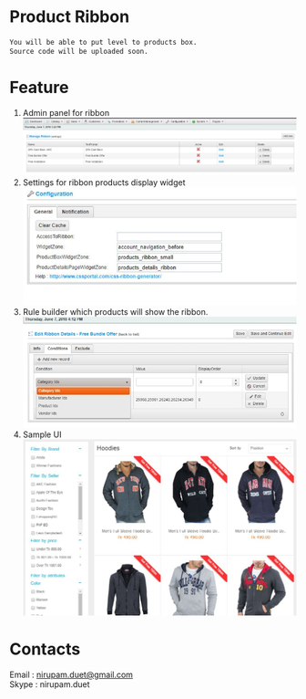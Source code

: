 # Product Ribbon
    You will be able to put level to products box.
	Source code will be uploaded soon.
# Feature

1. Admin panel for ribbon
	![alt text](https://raw.githubusercontent.com/nirupamduet/profile/master/images/ribbon01.jpg)
2. Settings for ribbon products display widget
	![alt text](https://raw.githubusercontent.com/nirupamduet/profile/master/images/ribbon02.jpg)
3. Rule builder which products will show the ribbon.
	![alt text](https://raw.githubusercontent.com/nirupamduet/profile/master/images/ribbon04.jpg)
3. Sample UI
   </br>
   ![alt text](https://raw.githubusercontent.com/nirupamduet/profile/master/images/ribbon03.jpg)
    
# Contacts

Email : nirupam.duet@gmail.com
</br>
Skype : nirupam.duet
